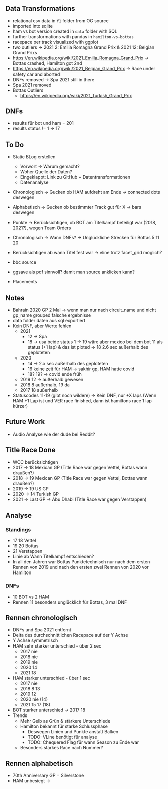 #

## Data Transformations

- relational csv data in `f1` folder from OG source
- imported into sqlite
- ham vs bot version created in `data` folder with SQL
- further transformations with pandas in `hamilton-vs-bottas`
- racepace per track visualized with ggplot
- two outliers -> 2021 2: Emilia Romagna Grand Prix & 2021 12: Belgian Grand Prixs
- https://en.wikipedia.org/wiki/2021_Emilia_Romagna_Grand_Prix -> Bottas crashed, Hamilton got 2nd
- https://en.wikipedia.org/wiki/2021_Belgian_Grand_Prix -> Race under safety car and aborted
- DNFs removed -> Spa 2021 still in there
- Spa 2021 removed
- Bottas Outliers
  - https://en.wikipedia.org/wiki/2021_Turkish_Grand_Prix

## DNFs

- results für bot und ham = 201
- results status != 1 -> 17

## To Do

- Static BLog erstellen

  - Vorwort -> Warum gemacht?
  - Woher Quelle der Daten?
  - Eingeklappt: Link zu GitHub + Datentransformationen
  - Datenanalyse

- Chronologisch -> Gucken ob HAM aufdreht am Ende -> connected dots deswegen
- Alphabetisch -> Gucken ob bestimmter Track gut für X -> bars deswegen
- Punkte -> Berücksichtigen, ob BOT am Titelkampf beteiligt war (2018, 2021?), wegen Team Orders
- Chronologisch -> Wann DNFs? -> Unglückliche Strecken für Bottas 5 11 20
- Berücksichtigen ab wann Titel fest war -> vline trotz facet_grid möglich?
- bbc source
- ggsave als pdf sinnvoll? damit man source anklicken kann?

- Placements

## Notes

- Bahrain 2020 GP 2 Mal -> wenn man nur nach circuit_name und nicht gp_name grouped falsche ergebnisse
- data folder daten aus sql exportiert
- Kein DNF, aber Werte fehlen
  - 2021
    - 12 -> Spa
    - 18 -> usa beide status 1 -> 19 wäre aber mexico bei dem bot 11 als status (+1 lap) & das ist ploted -> 18 2.6 sec außerhalb des geploteten
  - 2020
    - 14 -> 2.x sec außerhalb des geploteten
    - 16 keine zeit für HAM -> sakhir gp, HAM hatte covid
    - 18? 19? -> covid ende früh
  - 2019 12 -> außerhalb gewesen
  - 2018 8 außerhalb, 19 da
  - 2017 18 außerhalb
- Statuscodes 11-19 (gibt noch wildere) -> Kein DNF, nur +X laps (Wenn HAM +1 Lap ist und VER race finished, dann ist hamiltons race 1 lap kürzer)

## Future Work

- Audio Analyse wie der dude bei Reddit?

## Title Race Done

- WCC berücksichtigen
- 2017 -> 18 Mexican GP (Title Race war gegen Vettel, Bottas wann draußen?)
- 2018 -> 19 Mexican GP (Title Race war gegen Vettel, Bottas wann draußen?)
- 2019 -> 19 US GP
- 2020 -> 14 Turkish GP
- 2021 -> Last GP -> Abu Dhabi (Title Race war gegen Verstappen)

## Analyse

### Standings

- 17 18 Vettel
- 19 20 Bottas
- 21 Verstappen
- Linie ab Wann Titelkampf entschieden?
- In all den Jahren war Bottas Punktetechnisch nur nach dem ersten Rennen von 2019 und nach den ersten zwei Rennen von 2020 vor Hamilton

### DNFs

- 10 BOT vs 2 HAM
- Rennen 11 besonders unglücklich für Bottas, 3 mal DNF

## Rennen chronologisch

- DNFs und Spa 2021 entfernt
- Delta des durchschnittlichen Racepace auf der Y Achse
- Y Achse symmetrisch
- HAM sehr starker unterschied - über 2 sec
  - 2017 nie
  - 2018 nie
  - 2019 nie
  - 2020 14
  - 2021 18
- HAM starker unterschied - über 1 sec
  - 2017 nie
  - 2018 8 13
  - 2019 12
  - 2020 nie (14)
  - 2021 15 17 (18)
- BOT starker unterschied -> 2017 18
- Trends
  - Mehr Gelb as Grün & stärkere Unterschiede
  - Hamilton bekannt für starke Schlussphase
    - Deswegen Linien und Punkte anstatt Balken
    - TODO: VLine benötigt für analyse
    - TODO: Chequered Flag für wann Season zu Ende war
  - Besonders starkes Race nach Nummer?

## Rennen alphabetisch

- 70th Anniversary GP = Silverstone
- HAM unbesiegt ->
